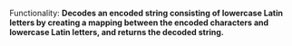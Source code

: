 Functionality: **Decodes an encoded string consisting of lowercase Latin letters by creating a mapping between the encoded characters and lowercase Latin letters, and returns the decoded string.**